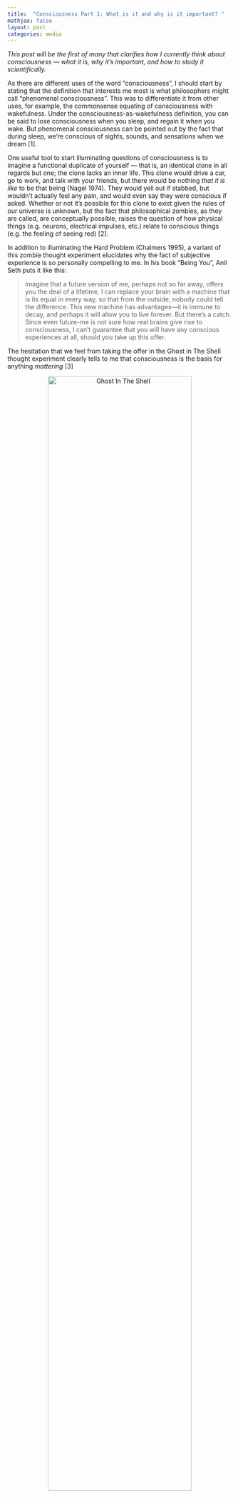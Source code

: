 ```yaml
---
title:  "Consciousness Part 1: What is it and why is it important? "
mathjax: false
layout: post
categories: media
---
```



*This post will be the first of many that clarifies how I currently think about consciousness — what it is, why it’s important, and how to study it scientifically.*

As there are different uses of the word “consciousness”, I should start by stating that the definition that interests me most is what philosophers might call “phenomenal consciousness”. This was to differentiate it from other uses, for example, the commonsense equating of consciousness with wakefulness. Under the consciousness-as-wakefulness definition, you can be said to lose consciousness when you sleep, and regain it when you wake. But phenomenal consciousness can be pointed out by the fact that during sleep, we’re conscious of sights, sounds, and sensations when we dream [1]. 

One useful tool to start illuminating questions of consciousness is to imagine a functional duplicate of yourself — that is, an identical clone in all regards but one; the clone lacks an inner life. This clone would drive a car, go to work, and talk with your friends, but there would be nothing *that it is like* to be that being (Nagel 1974). They would yell out if stabbed, but wouldn’t actually feel any pain, and would even say they were conscious if asked. Whether or not it’s possible for this clone to exist given the rules of our universe is unknown, but the fact that philosophical zombies, as they are called, are conceptually possible, raises the question of how physical things (e.g. neurons, electrical impulses, etc.) relate to conscious things (e.g. the feeling of seeing red) [2].

In addition to illuminating the Hard Problem (Chalmers 1995), a variant of this zombie thought experiment elucidates why the fact of subjective experience is so personally compelling to me. In his book “Being You”, Anil Seth puts it like this:

> Imagine that a future version of me, perhaps not so far away, offers you the deal of a lifetime. I can replace your brain with a machine that is its equal in every way, so that from the outside, nobody could tell the difference. This new machine has advantages—it is immune to decay, and perhaps it will allow you to live forever. But there’s a catch. Since even future-me is not sure how real brains give rise to consciousness, I can’t guarantee that you will have any conscious experiences at all, should you take up this offer.
> 

The hesitation that we feel from taking the offer in the Ghost in The Shell thought experiment clearly tells to me that consciousness is the basis for anything *mattering* [3]

<p align="center">
  <img width="80%" src="https://user-images.githubusercontent.com/49765705/178160777-36e6f47e-6d0e-4128-ad8d-d0b883663d0c.gif" alt="Ghost In The Shell">
</p>

[1] Short of a true consciousness meter, we really don’t know to what degree phenomenal consciousness might be retained, even in dreamless sleep or coma. It’s hard to differentiate a lack of experiencing something with being unable to remember it

[2] If it were possible for philosophical zombies to exist, then it would seem to suggest that consciousness has no function; it is an epiphenomenon.

[3] There is a debate over whether phenomenal consciousness is *sufficient* for moral status, and whether you additionally need to have “affective consciousness”, that is, the capacity to experience feelings. This capacity is sometimes this is also called sentience. [David Chalmers argues that phenomenal consciousness is all we need for moral status](https://ghostarchive.org/varchive/ZP3ReZHGn7E).
